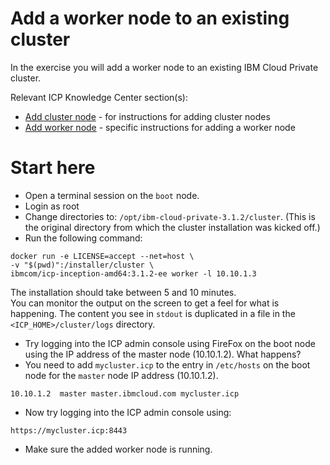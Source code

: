 # Add a worker node to an existing cluster

In the exercise you will add a worker node to an existing IBM Cloud Private cluster.

Relevant ICP Knowledge Center section(s):
- [Add cluster node](https://www.ibm.com/support/knowledgecenter/SSBS6K_3.1.2/installing/add_node.html) - for instructions for adding cluster nodes
- [Add worker node](https://www.ibm.com/support/knowledgecenter/SSBS6K_3.1.2/installing/add_node.html#worker) - specific instructions for adding a worker node

# Start here

- Open a terminal session on the `boot` node.
- Login as root
- Change directories to: `/opt/ibm-cloud-private-3.1.2/cluster`.  (This is the original directory from which the cluster installation was kicked off.)
- Run the following command:
```
docker run -e LICENSE=accept --net=host \
-v "$(pwd)":/installer/cluster \
ibmcom/icp-inception-amd64:3.1.2-ee worker -l 10.10.1.3
```
The installation should take between 5 and 10 minutes.  
You can monitor the output on the screen to get a feel for what is happening.
The content you see in `stdout` is duplicated in a file in the `<ICP_HOME>/cluster/logs` directory.

- Try logging into the ICP admin console using FireFox on the boot node using the IP address of the master node (10.10.1.2).  What happens?
- You need to add `mycluster.icp` to the entry in `/etc/hosts` on the boot node for the `master` node IP address (10.10.1.2).
```
10.10.1.2  master master.ibmcloud.com mycluster.icp
```
- Now try logging into the ICP admin console using:
```
https://mycluster.icp:8443
```
- Make sure the added worker node is running.
